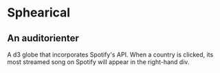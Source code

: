 # Sphearical
## An auditorienter

A d3 globe that incorporates Spotify's API. When a country is clicked, its most streamed song on 
Spotify will appear in the right-hand div.
